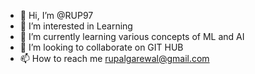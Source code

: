 - 👋 Hi, I’m @RUP97
- 👀 I’m interested in Learning
- 🌱 I’m currently learning various concepts of ML and AI
- 💞️ I’m looking to collaborate on GIT HUB
- 📫 How to reach me rupalgarewal@gmail.com

<!---
RUP97/RUP97 is a ✨ special ✨ repository because its `README.md` (this file) appears on your GitHub profile.
You can click the Preview link to take a look at your changes.
--->
